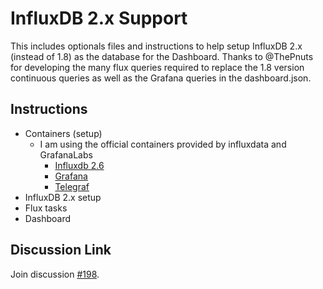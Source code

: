 # InfluxDB 2.x Support

This includes optionals files and instructions to help setup InfluxDB 2.x (instead of 1.8) as the database for the Dashboard. Thanks to @ThePnuts for developing the many flux queries required to replace the 1.8 version continuous queries as well as the Grafana queries in the dashboard.json.

## Instructions

* Containers (setup)
  * I am using the official containers provided by influxdata and GrafanaLabs
    * [Influxdb 2.6](https://hub.docker.com/_/influxdb/)
    * [Grafana](https://hub.docker.com/r/grafana/grafana/)
    * [Telegraf](https://hub.docker.com/_/telegraf/)
* InfluxDB 2.x setup
* Flux tasks
* Dashboard

## Discussion Link

Join discussion [#198](https://github.com/jasonacox/Powerwall-Dashboard/discussions/198).
